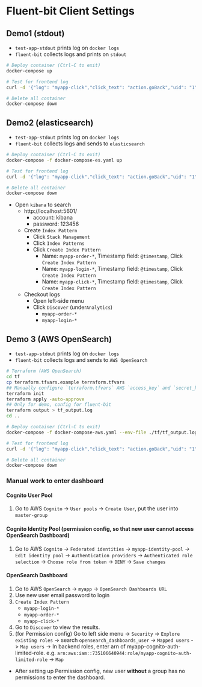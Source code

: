 # Fluent-bit Client Settings

## Demo1 (stdout)
- `test-app-stdout` prints log on `docker logs`
- `fluent-bit` collects logs and prints on `stdout`

```sh
# Deploy container (Ctrl-C to exit)
docker-compose up

# Test for frontend log
curl -d '{"log": "myapp-click","click_text": "action.goBack","uid": "1", "time": "2023-04-07T06:58:28.123456"}' -XPOST -H "content-type: application/json" http://localhost:9880/frontendTag

# Delete all container
docker-compose down
```

## Demo2 (elasticsearch)
- `test-app-stdout` prints log on `docker logs`
- `fluent-bit` collects logs and sends to `elasticsearch`


```sh
# Deploy container (Ctrl-C to exit)
docker-compose -f docker-compose-es.yaml up

# Test for frontend log
curl -d '{"log": "myapp-click","click_text": "action.goBack","uid": "1", "time": "2023-04-07T06:58:28.123456"}' -XPOST -H "content-type: application/json" http://localhost:9880/frontendTag

# Delete all container
docker-compose down
```

- Open `kibana` to search
  - http://localhost:5601/
    - account: kibana
    - password: 123456
  - Create `Index Pattern`
    - Click `Stack Management`
    - Click `Index Patterns`
    - Click `Create Index Pattern`
      - Name: `myapp-order-*`, Timestamp field: `@timestamp`, Click `Create Index Pattern`
      - Name: `myapp-login-*`, Timestamp field: `@timestamp`, Click `Create Index Pattern`
      - Name: `myapp-click-*`, Timestamp field: `@timestamp`, Click `Create Index Pattern`
  - Checkout logs
    - Open left-side menu
    - Click `Discover` (under`Analytics`)
      - `myapp-order-*`
      - `myapp-login-*`

## Demo 3 (AWS OpenSearch)
- `test-app-stdout` prints log on `docker logs`
- `fluent-bit` collects logs and sends to `AWS OpenSearch`


```sh
# Terraform (AWS OpenSearch)
cd tf
cp terraform.tfvars.example terraform.tfvars
## Manually configure `terraform.tfvars` AWS `access_key` and `secret_key`
terraform init
terraform apply -auto-approve
## Only for demo, config for fluent-bit
terraform output > tf_output.log
cd ..

# Deploy container (Ctrl-C to exit)
docker-compose -f docker-compose-aws.yaml --env-file ./tf/tf_output.log up

# Test for frontend log
curl -d '{"log": "myapp-click","click_text": "action.goBack","uid": "1", "time": "2023-04-07T06:58:28.123456"}' -XPOST -H "content-type: application/json" http://localhost:9880/frontendTag

# Delete all container
docker-compose down
```

### Manual work to enter dashboard
#### Cognito User Pool
1. Go to AWS `Cognito` -> `User pools` -> `Create User`, put the user into `master-group`

#### Cognito Identity Pool (permission config, so that new user cannot access OpenSearch Dashboard)
1. Go to AWS `Cognito` -> `Federated identities` -> `myapp-identity-pool` -> `Edit identity pool` -> `Authentication providers` -> `Authenticated role selection` -> `Choose role from token` -> `DENY` -> `Save changes`

#### OpenSearch Dashboard
1. Go to AWS `OpenSearch` -> `myapp` -> `OpenSearch Dashboards URL`
2. Use new user email password to login
3. `Create Index Pattern`
   - `myapp-login-*`
   - `myapp-order-*`
   - `myapp-click-*`
4. Go to `Discover` to view the results.
5. (for Permission config) Go to left side menu -> `Security` -> `Explore existing roles` -> search `opensearch_dashboards_user` -> `Mapped users` -> `Map users` -> In backend roles, enter arn of myapp-cognito-auth-limited-role. e.g. `arn:aws:iam::735106640944:role/myapp-cognito-auth-limited-role` -> `Map`

- After setting up Permission config, new user **without** a group has no permissions to enter the dashboard.

